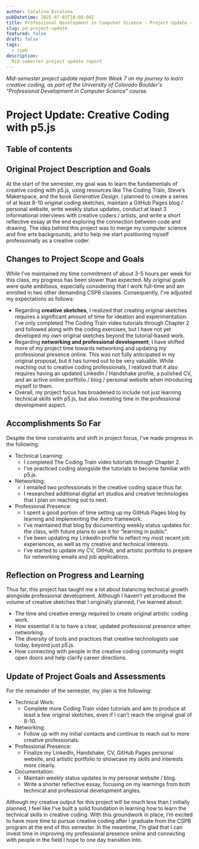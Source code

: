 ```yaml
---
author: Catalina Escalona
pubDatetime: 2025-07-03T18:00:00Z
title: Professional Development in Computer Science - Project Update - Week 7 of 13
slug: pd-project-update
featured: false
draft: false
tags:
  - cspb
description:
  Mid-semester project update report
---
```


<i>Mid-semester project update report from Week 7 on my journey to learn creative coding, as part of the University of Colorado Boulder's "Professional Development in Computer Science" course.</i>

# Project Update: Creative Coding with p5.js

## Table of contents

## Original Project Description and Goals

At the start of the semester, my goal was to learn the fundamentals of creative coding with p5.js, using resources like The Coding Train, Steve’s Makerspace, and the book _Generative Design_. I planned to create a series of at least 8-10 original coding sketches, maintain a GitHub Pages blog / personal website, write weekly status updates, conduct at least 3 informational interviews with creative coders / artists, and write a short reflective essay at the end exploring the connection between code and drawing. The idea behind this project was to merge my computer science and fine arts backgrounds, and to help me start positioning myself professionally as a creative coder.

## Changes to Project Scope and Goals

While I’ve maintained my time commitment of about 3-5 hours per week for this class, my progress has been slower than expected. My original goals were quite ambitious, especially considering that I work full-time and am enrolled in two other demanding CSPB classes. Consequently, I’ve adjusted my expectations as follows:
* Regarding __creative sketches__, I realized that creating original sketches requires a significant amount of time for ideation and experimentation. I’ve only completed The Coding Train video tutorials through Chapter 2 and followed along with the coding exercises, but I have not yet developed my own original sketches beyond the tutorial-based work.
* Regarding __networking and professional development__, I have shifted more of my project time towards networking and updating my professional presence online. This was not fully anticipated in my original proposal, but it has turned out to be very valuable. While reaching out to creative coding professionals, I realized that it also requires having an updated LinkedIn / Handshake profile, a polished CV, and an active online portfolio / blog / personal website when introducing myself to them.
* Overall, my project focus has broadened to include not just learning technical skills with p5.js, but also investing time in the professional development aspect. 

## Accomplishments So Far

Despite the time constraints and shift in project focus, I’ve made progress in the following:
* Technical Learning:
    * I completed The Coding Train video tutorials through Chapter 2.
    * I’ve practiced coding alongside the tutorials to become familiar with p5.js.
* Networking:
    * I emailed two professionals in the creative coding space thus far.
    * I researched additional digital art studios and creative technologies that I plan on reaching out to next.
* Professional Presence:
    * I spent a good portion of time setting up my GitHub Pages blog by learning and implementing the Astro framework.
    * I’ve maintained that blog by documenting weekly status updates for the class, with future plans to use it for “learning in public”.
    * I’ve been updating my LinkedIn profile to reflect my most recent job experiences, as well as my creative and technical interests.
    * I’ve started to update my CV, GitHub, and artistic portfolio to prepare for networking emails and job applications.

## Reflection on Progress and Learning

Thus far, this project has taught me a lot about balancing technical growth alongside professional development. Although I haven’t yet produced the volume of creative sketches that I originally planned, I’ve learned about:
* The time and creative energy required to create original artistic coding work.
* How essential it is to have a clear, updated professional presence when networking.
* The diversity of tools and practices that creative technologists use today, beyond just p5.js.
* How connecting with people in the creative coding community might open doors and help clarify career directions.


## Update of Project Goals and Assessments

For the remainder of the semester, my plan is the following: 
* Technical Work:
    * Complete more Coding Train video tutorials and aim to produce at least a few original sketches, even if I can’t reach the original goal of 8-10.
* Networking:
    * Follow up with my initial contacts and continue to reach out to more creative professionals.
* Professional Presence:
    * Finalize my LinkedIn, Handshake, CV, GitHub Pages personal website, and artistic portfolio to showcase my skills and interests more clearly.
* Documentation:
    * Maintain weekly status updates in my personal website / blog.
    * Write a shorter reflective essay, focusing on my learnings from both technical and professional development angles.

Although my creative output for this project will be much less than I initially planned, I feel like I’ve built a solid foundation in learning how to learn the technical skills in creative coding. With this groundwork in place, I’m excited to have more time to pursue creative coding after I graduate from the CSPB program at the end of this semester. In the meantime, I’m glad that I can invest time in improving my professional presence online and connecting with people in the field I hope to one day transition into.